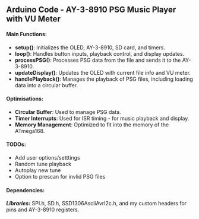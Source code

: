 ## Arduino Code - AY-3-8910 PSG Music Player with VU Meter

#### Main Functions:
- **setup()**: Initializes the OLED, AY-3-8910, SD card, and timers.
- **loop()**: Handles button inputs, playback control, and display updates.
- **processPSG()**: Processes PSG data from the file and sends it to the AY-3-8910.
- **updateDisplay()**: Updates the OLED with current file info and VU meter.
- **handlePlayback()**: Manages the playback of PSG files, including loading data into a circular buffer.

#### Optimisations:
- **Circular Buffer**: Used to manage PSG data.
- **Timer Interrupts**: Used for ISR timing - for music playback and display.
- **Memory Management**: Optimized to fit into the memory of the ATmega168.

#### TODOs:
- Add user options/setttings
- Random tune playback
- Autoplay new tune
- Option to prescan for invlid PSG files

#### Dependencies:
***Libraries:*** SPI.h, SD.h, SSD1306AsciiAvrI2c.h, and my custom headers for pins and AY-3-8910 registers.
